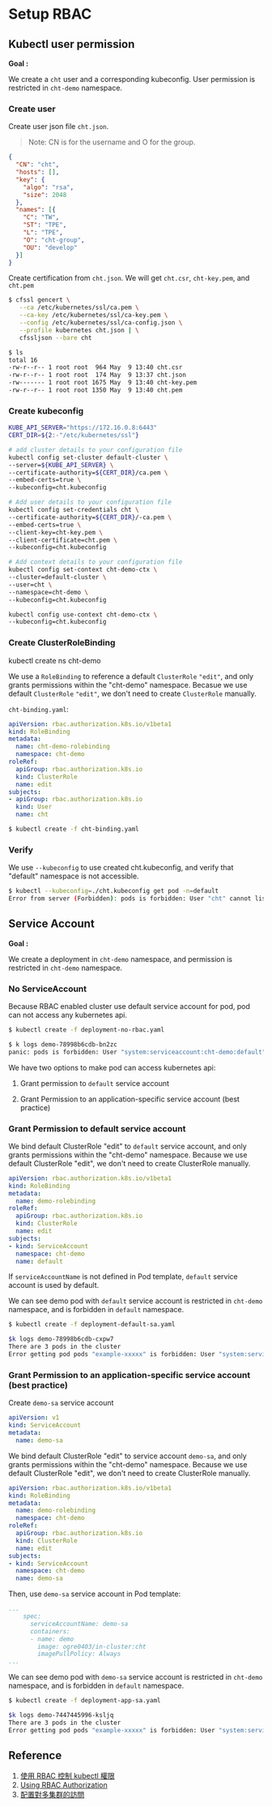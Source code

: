 # Setup RBAC

## Kubectl user permission

 **Goal :**

 We create a `cht` user and a corresponding kubeconfig. User permission is restricted in `cht-demo` namespace.

### Create user

Create user json file `cht.json`. 
> Note: CN is for the username and O for the group.

```json
{
  "CN": "cht",
  "hosts": [],
  "key": {
    "algo": "rsa",
    "size": 2048
  },
  "names": [{
    "C": "TW",
    "ST": "TPE",
    "L": "TPE",
    "O": "cht-group",
    "OU": "develop"
  }]
}
```

Create certification from `cht.json`. We will get `cht.csr`, `cht-key.pem`, and `cht.pem`

```sh
$ cfssl gencert \
   --ca /etc/kubernetes/ssl/ca.pem \
   --ca-key /etc/kubernetes/ssl/ca-key.pem \
   --config /etc/kubernetes/ssl/ca-config.json \
   --profile kubernetes cht.json | \
   cfssljson --bare cht

$ ls 
total 16
-rw-r--r-- 1 root root  964 May  9 13:40 cht.csr
-rw-r--r-- 1 root root  174 May  9 13:37 cht.json
-rw------- 1 root root 1675 May  9 13:40 cht-key.pem
-rw-r--r-- 1 root root 1350 May  9 13:40 cht.pem
```

### Create kubeconfig

```sh
KUBE_API_SERVER="https://172.16.0.8:6443"
CERT_DIR=${2:-"/etc/kubernetes/ssl"}

# add cluster details to your configuration file
kubectl config set-cluster default-cluster \
--server=${KUBE_API_SERVER} \
--certificate-authority=${CERT_DIR}/ca.pem \
--embed-certs=true \
--kubeconfig=cht.kubeconfig

# Add user details to your configuration file
kubectl config set-credentials cht \
--certificate-authority=${CERT_DIR}/-ca.pem \
--embed-certs=true \
--client-key=cht-key.pem \
--client-certificate=cht.pem \
--kubeconfig=cht.kubeconfig

# Add context details to your configuration file
kubectl config set-context cht-demo-ctx \
--cluster=default-cluster \
--user=cht \
--namespace=cht-demo \
--kubeconfig=cht.kubeconfig

kubectl config use-context cht-demo-ctx \
--kubeconfig=cht.kubeconfig
```

### Create ClusterRoleBinding

kubectl create ns cht-demo

We use a `RoleBinding` to  reference a default `ClusterRole` `"edit"`, and only grants permissions within the "cht-demo" namespace. 
Becasue we use default `ClusterRole` `"edit"`, we don't need to create `ClusterRole` manually.

`cht-binding.yaml`:

```yaml
apiVersion: rbac.authorization.k8s.io/v1beta1
kind: RoleBinding
metadata:
  name: cht-demo-rolebinding
  namespace: cht-demo
roleRef:
  apiGroup: rbac.authorization.k8s.io
  kind: ClusterRole
  name: edit
subjects:
- apiGroup: rbac.authorization.k8s.io
  kind: User
  name: cht
```

```sh
$ kubectl create -f cht-binding.yaml
```

### Verify 

We use `--kubeconfig` to use created cht.kubeconfig, and verify that "default" namespace is not accessible. 

```sh
$ kubectl --kubeconfig=./cht.kubeconfig get pod -n=default
Error from server (Forbidden): pods is forbidden: User "cht" cannot list pods in the namespace "default"
```

## Service Account

**Goal :**

We create a deployment in `cht-demo` namespace, and permission is restricted in `cht-demo` namespace.

### No ServiceAccount

Because RBAC enabled cluster use default service account for pod, pod can not access any kubernetes api.

```sh
$ kubectl create -f deployment-no-rbac.yaml

$ k logs demo-78998b6cdb-bn2zc                                                                                                                     (kubernetes/cht-demo)
panic: pods is forbidden: User "system:serviceaccount:cht-demo:default" cannot list pods in the namespace "cht-demo"
```

We have two options to make pod can access kubernetes api:

1. Grant permission to `default` service account

2. Grant Permission to an application-specific service account  (best practice)

### Grant Permission to default service account

We bind default ClusterRole "edit" to `default` service account, and only grants permissions within the "cht-demo" namespace.
Because we use default ClusterRole "edit", we don't need to create ClusterRole manually.

```yaml
apiVersion: rbac.authorization.k8s.io/v1beta1
kind: RoleBinding
metadata:
  name: demo-rolebinding
roleRef:
  apiGroup: rbac.authorization.k8s.io
  kind: ClusterRole
  name: edit
subjects:
- kind: ServiceAccount
  namespace: cht-demo
  name: default
```

If `serviceAccountName` is not defined in Pod template, `default` service account is used by default.

We can see demo pod with `default` service account is restricted in `cht-demo` namespace, and is forbidden in `default` namespace.

```sh
$ kubectl create -f deployment-default-sa.yaml

$k logs demo-78998b6cdb-cxpw7                                                                                                                     (kubernetes/cht-demo)
There are 3 pods in the cluster
Error getting pod pods "example-xxxxx" is forbidden: User "system:serviceaccount:cht-demo:default" cannot get pods in the namespace "default"
```

### Grant Permission to an application-specific service account  (best practice)


Create `demo-sa` service account

```yaml
apiVersion: v1
kind: ServiceAccount
metadata:
  name: demo-sa
```


We bind default ClusterRole "edit" to service account `demo-sa`, and only grants permissions within the "cht-demo" namespace.
Because we use default ClusterRole "edit", we don't need to create ClusterRole manually.

```yaml
apiVersion: rbac.authorization.k8s.io/v1beta1
kind: RoleBinding
metadata:
  name: demo-rolebinding
  namespace: cht-demo
roleRef:
  apiGroup: rbac.authorization.k8s.io
  kind: ClusterRole
  name: edit
subjects:
- kind: ServiceAccount
  namespace: cht-demo
  name: demo-sa
```

Then, use `demo-sa` service account in Pod template:

```yaml
...
    spec:
      serviceAccountName: demo-sa
      containers:
      - name: demo
        image: ogre0403/in-cluster:cht
        imagePullPolicy: Always
...
```


We can see demo pod with `demo-sa` service account is restricted in `cht-demo` namespace, and is forbidden in `default` namespace.

```sh
$ kubectl create -f deployment-app-sa.yaml

$k logs demo-7447445996-ksljq                                                                                                                     (kubernetes/cht-demo)
There are 3 pods in the cluster
Error getting pod pods "example-xxxxx" is forbidden: User "system:serviceaccount:cht-demo:demo-sa" cannot get pods in the namespace "default"
```



## Reference
1. [使用 RBAC 控制 kubectl 權限](https://mritd.me/2018/03/20/use-rbac-to-control-kubectl-permissions/)
2. [Using RBAC Authorization](https://kubernetes.io/docs/admin/authorization/rbac/#)
3. [配置對多集群的訪問](https://kubernetes.io/cn/docs/tasks/access-application-cluster/configure-access-multiple-clusters/)
